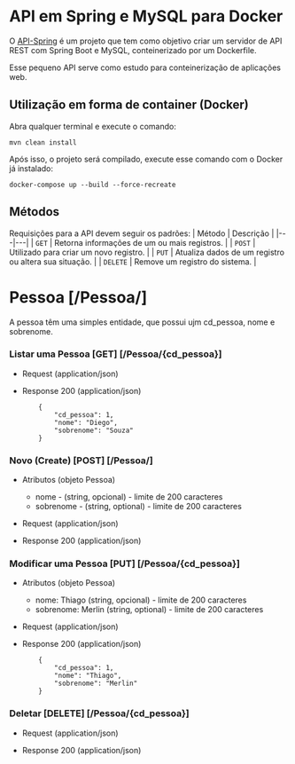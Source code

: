 # API em Spring e MySQL para Docker

O [API-Spring](https://github.com/andrerochasouza/api_spring_mysql_docker) é um projeto que tem como objetivo criar um servidor de API REST com Spring Boot e MySQL, conteinerizado por um Dockerfile.

Esse pequeno API serve como estudo para conteinerização de aplicações web.


## Utilização em forma de container (Docker)

Abra qualquer terminal e execute o comando:

```mvn clean install```

Após isso, o projeto será compilado, execute esse comando com o Docker já instalado:

```docker-compose up --build --force-recreate```


## Métodos
Requisições para a API devem seguir os padrões:
| Método | Descrição |
|---|---|
| `GET` | Retorna informações de um ou mais registros. |
| `POST` | Utilizado para criar um novo registro. |
| `PUT` | Atualiza dados de um registro ou altera sua situação. |
| `DELETE` | Remove um registro do sistema. |


# Pessoa [/Pessoa/]

A pessoa têm uma simples entidade, que possui ujm cd_pessoa, nome e sobrenome.


### Listar uma Pessoa [GET] [/Pessoa/{cd_pessoa}]

+ Request (application/json)

+ Response 200 (application/json)

          {
              "cd_pessoa": 1,
              "nome": "Diego",
              "sobrenome": "Souza"
          }


### Novo (Create) [POST] [/Pessoa/]

+ Atributos (objeto Pessoa)

    + nome - (string, opcional) - limite de 200 caracteres
    + sobrenome - (string, optional) - limite de 200 caracteres


+ Request (application/json)

+ Response 200 (application/json)


### Modificar uma Pessoa [PUT] [/Pessoa/{cd_pessoa}]

+ Atributos (objeto Pessoa)

    + nome: Thiago (string, opcional) - limite de 200 caracteres
    + sobrenome: Merlin (string, optional) - limite de 200 caracteres


+ Request (application/json)

+ Response 200 (application/json)

          {
              "cd_pessoa": 1,
              "nome": "Thiago",
              "sobrenome": "Merlin"
          }

### Deletar [DELETE] [/Pessoa/{cd_pessoa}]


+ Request (application/json)

+ Response 200 (application/json)
